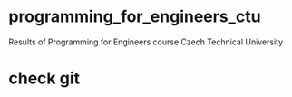 # programming_for_engineers_ctu
Results of Programming for Engineers course Czech Technical University
# check git
